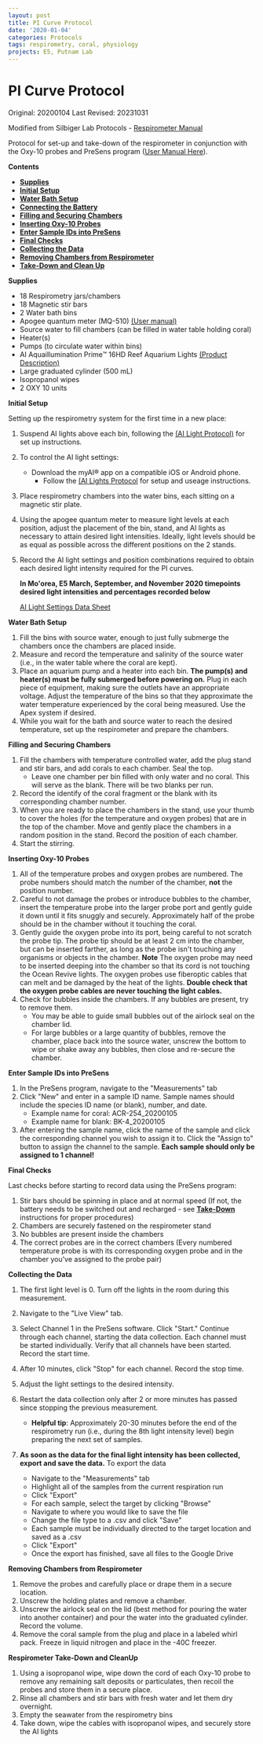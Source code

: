 ```yaml
---
layout: post
title: PI Curve Protocol
date: '2020-01-04'
categories: Protocols
tags: respirometry, coral, physiology
projects: E5, Putnam Lab
---
```


# PI Curve Protocol

Original: 20200104
Last Revised: 20231031

Modified from Silbiger Lab Protocols - [Respirometer Manual](https://github.com/SilbigerLab/Respirometry/blob/master/Respirometer_SOP.md) 

Protocol for set-up and take-down of the respirometer in conjunction with the Oxy-10 probes and PreSens program ([User Manual Here](/PreSens_SOP.md)).


**Contents**
- [**Supplies**](#Supplies)
- [**Initial Setup**](#Initial)
- [**Water Bath Setup**](#Bath)
- [**Connecting the Battery**](#Battery)
- [**Filling and Securing Chambers**](#Chambers)
- [**Inserting Oxy-10 Probes**](#Probes)
- [**Enter Sample IDs into PreSens**](#Presens)
- [**Final Checks**](#Final_Checks)
- [**Collecting the Data**](#Data)
- [**Removing Chambers from Respirometer**](#Removing)
- [**Take-Down and Clean Up**](#Take-Down)


<a name="Supplies"></a> **Supplies**

- 18 Respirometry jars/chambers
- 18 Magnetic stir bars 
- 2 Water bath bins
- Apogee quantum meter (MQ-510) [(User manual)](https://www.apogeeinstruments.com/content/MQ-510-manual.pdf)
- Source water to fill chambers (can be filled in water table holding coral)
- Heater(s)
- Pumps (to circulate water within bins)
- AI Aquaillumination Prime™ 16HD Reef Aquarium Lights [(Product
Description)](https://www.aquaillumination.com/products/prime)
- Large graduated cylinder (500 mL)
- Isopropanol wipes
- 2 OXY 10 units

<a name="Initial"></a>**Initial Setup**

Setting up the respirometry system for the first time in a new place:

1. Suspend AI lights above each bin, following the [(AI Light Protocol)](https://github.com/urol-e5/protocols/blob/master/2020-03-18-AI-Lights.md) for set up instructions.
2. To control the AI light settings:
	* Download the myAI® app on a compatible iOS or Android phone. 
        * Follow the [(AI Lights Protocol](https://github.com/urol-e5/protocols/blob/master/2020-03-18-AI-Lights.md) for setup and useage instructions. 
3. Place respirometry chambers into the water bins, each sitting on a magnetic stir plate.  
4. Using the apogee quantum meter to measure light levels at each position, adjust the placement of the bin, stand, and AI lights as necessary to attain desired light intensities. Ideally, light levels should be as equal as possible across the different positions on the 2 stands. 
5. Record the AI light settings and position combinations required to obtain each desired light intensity required for the PI curves.

    **In Mo'orea, E5 March, September, and November 2020 timepoints desired light intensities and percentages recorded below**
    
    [AI Light Settings Data Sheet](https://github.com/urol-e5/protocols/blob/master/images/AI_light_settings.png)

<a name="Bath"></a> **Water Bath Setup**

1. Fill the bins with source water, enough to just fully submerge the chambers once the chambers are placed inside.
2. Measure and record the temperature and salinity of the source water (i.e., in the water table where the coral are kept). 
3. Place an aquarium pump and a heater into each bin. **The pump(s) and heater(s) must be fully submerged before powering on.** Plug in each piece of equipment, making sure the outlets have an appropriate voltage. Adjust the temperature of the bins so that they approximate the water temperature experienced by the coral being measured. Use the Apex system if desired.  
4. While you wait for the bath and source water to reach the desired temperature, set up the respirometer and prepare the chambers.  

<a name="Chambers"></a> **Filling and Securing Chambers**

1. Fill the chambers with temperature controlled water, add the plug stand and stir bars, and add corals to each chamber. Seal the top.  
	* Leave one chamber per bin filled with only water and no coral. This will serve as the blank. There will be two blanks per run. 
3. Record the identify of the coral fragment or the blank with its corresponding chamber number.   
5. When you are ready to place the chambers in the stand, use your thumb to cover the holes (for the temperature and oxygen probes) that are in the top of the chamber. Move and gently place the chambers in a random position in the stand. Record the position of each chamber.
6. Start the stirring.     

<a name="Probes"></a> **Inserting Oxy-10 Probes**

1. All of the temperature probes and oxygen probes are numbered. The probe numbers should match the number of the chamber, **not** the position number.
2. Careful to not damage the probes or introduce bubbles to the chamber, insert the temperature probe into the larger probe port and gently guide it down until it fits snuggly and securely. Approximately half of the probe should be in the chamber without it touching the coral.  
3. Gently guide the oxygen probe into its port, being careful to not scratch the probe tip. The probe tip should be at least 2 cm into the chamber, but can be inserted farther, as long as the probe isn't touching any organisms or objects in the chamber. **Note** The oxygen probe may need to be inserted deeping into the chamber so that its cord is not touching the Ocean Revive lights. The oxygen probes use fiberoptic cables that can melt and be damaged by the heat of the lights. **Double check that the oxygen probe cables are never touching the light cables.**
4. Check for bubbles inside the chambers.  If any bubbles are present, try to remove them.  
	* You may be able to guide small bubbles out of the airlock seal on the chamber lid.  
	* For large bubbles or a large quantity of bubbles, remove the chamber, place back into the source water, unscrew the bottom to wipe or shake away any bubbles, then close and re-secure the chamber.

<a name="Presens"></a> **Enter Sample IDs into PreSens**

1. In the PreSens program, navigate to the "Measurements" tab
2. Click "New" and enter in a sample ID name. Sample names should include the species ID name (or blank), number, and date. 
	* Example name for coral: ACR-254_20200105
	* Example name for blank: BK-4_20200105
3. 	After entering the sample name, click the name of the sample and click the corresponding channel you wish to assign it to. Click the "Assign to" button to assign the channel to the sample. **Each sample should only be assigned to 1 channel!**

<a name="Final_Checks"></a> **Final Checks**

Last checks before starting to record data using the PreSens program:  

1. Stir bars should be spinning in place and at normal speed (If not, the battery needs to be switched out and recharged - see [**Take-Down**](#Take-Down) instructions for proper procedures)  
2. Chambers are securely fastened on the respirometer stand  
3. No bubbles are present inside the chambers  
4. The correct probes are in the correct chambers (Every numbered temperature probe is with its corresponding oxygen probe and in the chamber you've assigned to the probe pair)  


<a name="Data"></a> **Collecting the Data**

1.  The first light level is 0. Turn off the lights in the room during this measurement.
2. Navigate to the "Live View" tab.
3. Select Channel 1 in the PreSens software. Click "Start." Continue through each channel, starting the data collection. Each channel must be started individually. Verify that all channels have been started. Record the start time. 
4. After 10 minutes, click "Stop" for each channel. Record the stop time. 
5. Adjust the light settings to the desired intensity. 
6. Restart the data collection only after 2 or more minutes has passed since stopping the previous measurement.
	* **Helpful tip**: Approximately 20-30 minutes before the end of the respirometry run (i.e., during the 8th light intensity level) begin preparing the next set of samples. 

7. **As soon as the data for the final light intensity has been collected, export and save the data.** To export the data
	* Navigate to the "Measurements" tab
	* Highlight all of the samples from the current respiration run
	* Click "Export"
	* For each sample, select the target by clicking "Browse"
	* Navigate to where you would like to save the file
	* Change the file type to a .csv and click "Save"
	* Each sample must be individually directed to the target location and saved as a .csv
	* Click "Export"
	* Once the export has finished, save all files to the Google Drive

<a name="Removing"></a> **Removing Chambers from Respirometer**

1. Remove the probes and carefully place or drape them in a secure location.  
2. Unscrew the holding plates and remove a chamber.  
3. Unscrew the airlock seal on the lid (best method for pouring the water into another container) and pour the water into the graduated cylinder. Record the volume. 
4. Remove the coral sample from the plug and place in a labeled whirl pack. Freeze in liquid nitrogen and place in the -40C freezer.   

<a name="Take-Down"></a> **Respirometer Take-Down and CleanUp**

1. Using a isopropanol wipe, wipe down the cord of each Oxy-10 probe to remove any remaining salt deposits or particulates, then recoil the probes and store them in a secure place.   
2. Rinse all chambers and stir bars with fresh water and let them dry overnight.  
3. Empty the seawater from the respirometry bins
4. Take down, wipe the cables with isopropanol wipes, and securely store the AI lights













	  
   
















	  
   
















